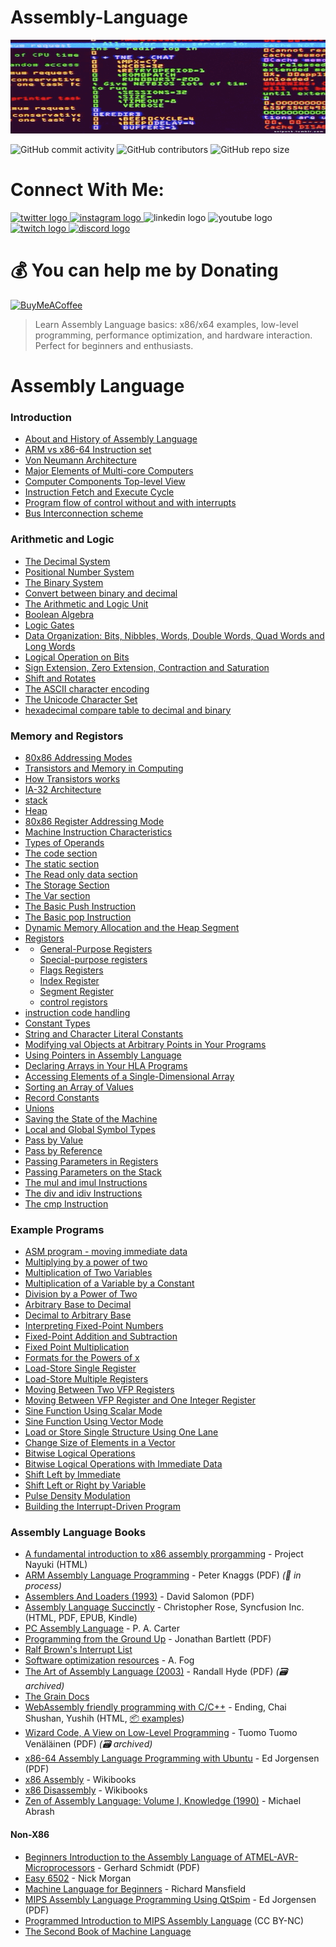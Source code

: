 # Assembly-Language

<img align="" src="https://github.com/aw-junaid/aw-junaid/blob/main/Assets/asset5.webp" width="1000" height="150" alt="awjunaid">


![GitHub commit activity](https://img.shields.io/github/commit-activity/t/aw-junaid/Assembly-Language)
![GitHub contributors](https://img.shields.io/github/contributors/aw-junaid/Assembly-Language)
![GitHub repo size](https://img.shields.io/github/repo-size/aw-junaid/Assembly-Language)

# Connect With Me:

<div align="left">
  <a href="https://twitter.com/awJunaid_" target="_blank">
    <img src="https://img.shields.io/static/v1?message=Twitter&logo=twitter&label=&color=1DA1F2&logoColor=white&labelColor=&style=for-the-badge" height="26" alt="twitter logo"  />
  </a>
  <a href="https://instagram.com/awjunaid_" target="_blank">
    <img src="https://img.shields.io/static/v1?message=Instagram&logo=instagram&label=&color=E4405F&logoColor=white&labelColor=&style=for-the-badge" height="26" alt="instagram logo"  />
  </a>
  <img src="https://img.shields.io/static/v1?message=LinkedIn&logo=linkedin&label=&color=0077B5&logoColor=white&labelColor=&style=for-the-badge" height="26" alt="linkedin logo"  />
  <img src="https://img.shields.io/static/v1?message=Youtube&logo=youtube&label=&color=FF0000&logoColor=white&labelColor=&style=for-the-badge" height="26" alt="youtube logo"  />
  <a href="https://www.twitch.tv/awjunaid" target="_blank">
    <img src="https://img.shields.io/static/v1?message=Twitch&logo=twitch&label=&color=9146FF&logoColor=white&labelColor=&style=for-the-badge" height="26" alt="twitch logo"  />
  </a>
  <a href="https://discord.gg/Neddn8gPqY" target="_blank">
    <img src="https://img.shields.io/static/v1?message=Discord&logo=discord&label=&color=7289DA&logoColor=white&labelColor=&style=for-the-badge" height="26" alt="discord logo"  />
  </a>
</div>

  # 💰 You can help me by Donating
  [![BuyMeACoffee](https://img.shields.io/badge/Buy%20Me%20a%20Coffee-ffdd00?style=for-the-badge&logo=buy-me-a-coffee&logoColor=black)](https://buymeacoffee.com/awjunaid) 
  
> Learn Assembly Language basics: x86/x64 examples, low-level programming, performance optimization, and hardware interaction. Perfect for beginners and enthusiasts.

# Assembly Language

### Introduction

- [About and History of Assembly Language](https://github.com/thewitcher21/Hacking-Tools/blob/master/Assembly%20language/New%20Assembly%20Work/Assembly%20Language/about%20and%20history%20of%20assembly%20language.md)
- [ARM vs x86-64 Instruction set](https://github.com/aw-junaid/Hacking-Tools/blob/master/Assembly%20language/New%20Assembly%20Work/Assembly%20Language/ARM%20vs%20x86-64%20Instruction%20set.md)
- [Von Neumann Architecture](https://github.com/aw-junaid/Hacking-Tools/blob/master/Assembly%20language/New%20Assembly%20Work/Assembly%20Language/Von%20Neumann%20architecture.md)
- [Major Elements of Multi-core Computers](https://github.com/aw-junaid/Hacking-Tools/blob/master/Assembly%20language/New%20Assembly%20Work/Assembly%20Language/Major%20Elements%20of%20Multi-core%20Computers.md)
- [Computer Components Top-level View](https://github.com/aw-junaid/Hacking-Tools/blob/master/Assembly%20language/New%20Assembly%20Work/Assembly%20Language/Computer%20Components%20Top-level%20View.md)
- [Instruction Fetch and Execute Cycle](https://github.com/aw-junaid/Hacking-Tools/blob/master/Assembly%20language/New%20Assembly%20Work/Assembly%20Language/Instruction%20Fetch%20and%20Execute%20Cycle.md)
- [Program flow of control without and with interrupts](https://github.com/aw-junaid/Hacking-Tools/blob/master/Assembly%20language/New%20Assembly%20Work/Assembly%20Language/Program%20flow%20of%20control%20without%20and%20with%20interrupts.md)
- [Bus Interconnection scheme](https://github.com/aw-junaid/Hacking-Tools/blob/master/Assembly%20language/New%20Assembly%20Work/Assembly%20Language/Bus%20Interconnection%20scheme.md)

### Arithmetic and Logic

- [The Decimal System](https://github.com/aw-junaid/Hacking-Tools/blob/master/Assembly%20language/New%20Assembly%20Work/Assembly%20Language/The%20Decimal%20System.md)
- [Positional Number System](https://github.com/aw-junaid/Hacking-Tools/blob/master/Assembly%20language/New%20Assembly%20Work/Assembly%20Language/positional%20number%20system.md)
- [The Binary System](https://github.com/aw-junaid/Hacking-Tools/blob/master/Assembly%20language/New%20Assembly%20Work/Assembly%20Language/The%20Binary%20System.md)
- [Convert between binary and decimal](https://github.com/aw-junaid/Hacking-Tools/blob/master/Assembly%20language/New%20Assembly%20Work/Assembly%20Language/Converting%20between%20binary%20and%20decimal.md)
- [The Arithmetic and Logic Unit](https://github.com/aw-junaid/Hacking-Tools/blob/master/Assembly%20language/New%20Assembly%20Work/Assembly%20Language/The%20Arithmetic%20and%20Logic%20Unit.md)
- [Boolean Algebra](https://github.com/aw-junaid/Hacking-Tools/blob/master/Assembly%20language/New%20Assembly%20Work/Assembly%20Language/Boolean%20Algebra.md)
- [Logic Gates](https://github.com/aw-junaid/Hacking-Tools/blob/master/Assembly%20language/New%20Assembly%20Work/Assembly%20Language/Logic%20Gates.md)
- [Data Organization: Bits, Nibbles, Words, Double Words, Quad Words and Long Words](https://github.com/aw-junaid/Hacking-Tools/blob/master/Assembly%20language/New%20Assembly%20Work/Assembly%20Language/Data%20Organization%3A%20Bits%2C%20Nibbles%2C%20Words%2C%20Double%20Words%2C%20Quad%20Words%20and%20Long%20Words.md)
- [Logical Operation on Bits](https://github.com/aw-junaid/Hacking-Tools/blob/master/Assembly%20language/New%20Assembly%20Work/Assembly%20Language/Logical%20operations%20on%20bits.md)
- [Sign Extension, Zero Extension, Contraction and Saturation](https://github.com/aw-junaid/Hacking-Tools/blob/master/Assembly%20language/New%20Assembly%20Work/Assembly%20Language/Sign%20Extension%2C%20Zero%20Extension%2C%20Contraction%20and%20Saturation.md)
- [Shift and Rotates](https://github.com/aw-junaid/Hacking-Tools/blob/master/Assembly%20language/New%20Assembly%20Work/Assembly%20Language/Shift%20and%20Rotates.md)
- [The ASCII character encoding](https://github.com/aw-junaid/Hacking-Tools/blob/master/Assembly%20language/New%20Assembly%20Work/Assembly%20Language/The%20ASCII%20character%20encoding.md)
- [The Unicode Character Set](https://github.com/aw-junaid/Hacking-Tools/blob/master/Assembly%20language/New%20Assembly%20Work/Assembly%20Language/The%20Unicode%20Character%20Set.md)
- [hexadecimal compare table to decimal and binary](https://github.com/aw-junaid/Hacking-Tools/blob/master/Assembly%20language/New%20Assembly%20Work/Assembly%20Language/hexadecimal%20compare%20table%20to%20decimal%20and%20binary.md)

### Memory and Registors

- [80x86 Addressing Modes](https://github.com/aw-junaid/Hacking-Tools/blob/master/Assembly%20language/New%20Assembly%20Work/Assembly%20Language/80x86%20Addressing%20Modes.md)
- [Transistors and Memory in Computing](https://github.com/aw-junaid/Hacking-Tools/blob/master/Assembly%20language/New%20Assembly%20Work/Assembly%20Language/Transistors%20and%20Memory%20in%20Computing.md)
- [How Transistors works](https://github.com/aw-junaid/Hacking-Tools/blob/master/Assembly%20language/New%20Assembly%20Work/Assembly%20Language/How%20Transistors%20works.md)
- [IA-32 Architecture](https://github.com/aw-junaid/Hacking-Tools/blob/master/Assembly%20language/New%20Assembly%20Work/Assembly%20Language/IA-32%20Architecture.md)
- [stack](https://github.com/aw-junaid/Hacking-Tools/blob/master/Assembly%20language/New%20Assembly%20Work/Assembly%20Language/stack.md)
- [Heap](https://github.com/aw-junaid/Hacking-Tools/blob/master/Assembly%20language/New%20Assembly%20Work/Assembly%20Language/Heap.md)
- [80x86 Register Addressing Mode](https://github.com/aw-junaid/Hacking-Tools/blob/master/Assembly%20language/New%20Assembly%20Work/Assembly%20Language/80x86%20Register%20Addressing%20Mode.md)
- [Machine Instruction Characteristics](https://github.com/aw-junaid/Hacking-Tools/blob/master/Assembly%20language/New%20Assembly%20Work/Assembly%20Language/Machine%20Instruction%20Characteristics.md)
- [Types of Operands](https://github.com/aw-junaid/Hacking-Tools/blob/master/Assembly%20language/New%20Assembly%20Work/Assembly%20Language/Types%20of%20Operands.md)
- [The code section](https://github.com/aw-junaid/Hacking-Tools/blob/master/Assembly%20language/New%20Assembly%20Work/Assembly%20Language/The%20code%20section.md)
- [The static section](https://github.com/aw-junaid/Hacking-Tools/blob/master/Assembly%20language/New%20Assembly%20Work/Assembly%20Language/The%20static%20section.md)
- [The Read only data section](https://github.com/aw-junaid/Hacking-Tools/blob/master/Assembly%20language/New%20Assembly%20Work/Assembly%20Language/The%20Read%20only%20data%20section.md)
- [The Storage Section](https://github.com/aw-junaid/Hacking-Tools/blob/master/Assembly%20language/New%20Assembly%20Work/Assembly%20Language/The%20storage%20section.md)
- [The Var section](https://github.com/aw-junaid/Hacking-Tools/blob/master/Assembly%20language/New%20Assembly%20Work/Assembly%20Language/The%20Var%20section.md)
- [The Basic Push Instruction](https://github.com/aw-junaid/Hacking-Tools/blob/master/Assembly%20language/New%20Assembly%20Work/Assembly%20Language/The%20Basic%20Push%20Instruction.md)
- [The Basic pop Instruction](https://github.com/aw-junaid/Hacking-Tools/blob/master/Assembly%20language/New%20Assembly%20Work/Assembly%20Language/The%20Basic%20pop%20Instruction.md)
- [Dynamic Memory Allocation and the Heap Segment](https://github.com/aw-junaid/Hacking-Tools/blob/master/Assembly%20language/New%20Assembly%20Work/Assembly%20Language/Dynamic%20Memory%20Allocation%20and%20the%20Heap%20Segment.md)
- [Registors](https://github.com/aw-junaid/Hacking-Tools/blob/master/Assembly%20language/New%20Assembly%20Work/Assembly%20Language/Registers.md)
- - [General-Purpose Registers](https://github.com/aw-junaid/Hacking-Tools/blob/master/Assembly%20language/New%20Assembly%20Work/Assembly%20Language/General-purpose%20registers.md)
  - [Special-purpose registers](https://github.com/aw-junaid/Hacking-Tools/blob/master/Assembly%20language/New%20Assembly%20Work/Assembly%20Language/Special-Purpose%20Registers.md)
  - [Flags Registers](https://github.com/aw-junaid/Hacking-Tools/blob/master/Assembly%20language/New%20Assembly%20Work/Assembly%20Language/Flags%20Registers.md)
  - [Index Register](https://github.com/aw-junaid/Hacking-Tools/blob/master/Assembly%20language/New%20Assembly%20Work/Assembly%20Language/Index%20Register.md)
  - [Segment Register](https://github.com/aw-junaid/Hacking-Tools/blob/master/Assembly%20language/New%20Assembly%20Work/Assembly%20Language/Segment%20registers.md)
  - [control registors](https://github.com/aw-junaid/Hacking-Tools/blob/master/Assembly%20language/New%20Assembly%20Work/Assembly%20Language/control%20registors.md)
- [instruction code handling](https://github.com/aw-junaid/Hacking-Tools/blob/master/Assembly%20language/New%20Assembly%20Work/Assembly%20Language/instruction%20code%20handling.md)
- [Constant Types](https://github.com/aw-junaid/Hacking-Tools/blob/master/Assembly%20language/New%20Assembly%20Work/Assembly%20Language/Constant%20Types.md)
- [String and Character Literal Constants](https://github.com/aw-junaid/Hacking-Tools/blob/master/Assembly%20language/New%20Assembly%20Work/Assembly%20Language/String%20and%20Character%20Literal%20Constants.md)
- [Modifying val Objects at Arbitrary Points in Your Programs](https://github.com/aw-junaid/Hacking-Tools/blob/master/Assembly%20language/New%20Assembly%20Work/Assembly%20Language/Modifying%20val%20Objects%20at%20Arbitrary%20Points%20in%20Your%20Programs.md)
- [Using Pointers in Assembly Language](https://github.com/aw-junaid/Hacking-Tools/blob/master/Assembly%20language/New%20Assembly%20Work/Assembly%20Language/Using%20Pointers%20in%20Assembly%20Language.md)
- [Declaring Arrays in Your HLA Programs](https://github.com/aw-junaid/Hacking-Tools/blob/master/Assembly%20language/New%20Assembly%20Work/Assembly%20Language/Declaring%20Arrays%20in%20Your%20HLA%20Programs.md)
- [Accessing Elements of a Single-Dimensional Array](https://github.com/aw-junaid/Hacking-Tools/blob/master/Assembly%20language/New%20Assembly%20Work/Assembly%20Language/Declaring%20Arrays%20in%20Your%20HLA%20Programs.md)
- [Sorting an Array of Values](https://github.com/aw-junaid/Hacking-Tools/blob/master/Assembly%20language/New%20Assembly%20Work/Assembly%20Language/Sorting%20an%20Array%20of%20Values.md)
- [Record Constants](https://github.com/aw-junaid/Hacking-Tools/blob/master/Assembly%20language/New%20Assembly%20Work/Assembly%20Language/Record%20Constants.md)
- [Unions](https://github.com/aw-junaid/Hacking-Tools/blob/master/Assembly%20language/New%20Assembly%20Work/Assembly%20Language/Unions.md)
- [Saving the State of the Machine](https://github.com/aw-junaid/Hacking-Tools/blob/master/Assembly%20language/New%20Assembly%20Work/Assembly%20Language/Saving%20the%20State%20of%20the%20Machine.md)
- [Local and Global Symbol Types](https://github.com/aw-junaid/Hacking-Tools/blob/master/Assembly%20language/New%20Assembly%20Work/Assembly%20Language/Local%20and%20Global%20Symbol%20Types.md)
- [Pass by Value](https://github.com/aw-junaid/Hacking-Tools/blob/master/Assembly%20language/New%20Assembly%20Work/Assembly%20Language/Pass%20by%20Value.md)
- [Pass by Reference](https://github.com/aw-junaid/Hacking-Tools/blob/master/Assembly%20language/New%20Assembly%20Work/Assembly%20Language/Pass%20by%20Reference.md)
- [Passing Parameters in Registers](https://github.com/aw-junaid/Hacking-Tools/blob/master/Assembly%20language/New%20Assembly%20Work/Assembly%20Language/Passing%20Parameters%20in%20Registers.md)
- [Passing Parameters on the Stack](https://github.com/aw-junaid/Hacking-Tools/blob/master/Assembly%20language/New%20Assembly%20Work/Assembly%20Language/Passing%20Parameters%20on%20the%20Stack.md)
- [The mul and imul Instructions](https://github.com/aw-junaid/Hacking-Tools/blob/master/Assembly%20language/New%20Assembly%20Work/Assembly%20Language/The%20mul%20and%20imul%20Instructions.md)
- [The div and idiv Instructions](https://github.com/aw-junaid/Hacking-Tools/blob/master/Assembly%20language/New%20Assembly%20Work/Assembly%20Language/The%20div%20and%20idiv%20Instructions.md)
- [The cmp Instruction](https://github.com/aw-junaid/Hacking-Tools/blob/master/Assembly%20language/New%20Assembly%20Work/Assembly%20Language/The%20cmp%20Instruction.md)

### Example Programs

- [ASM program - moving immediate data](https://github.com/aw-junaid/Hacking-Tools/blob/master/Assembly%20language/New%20Assembly%20Work/Assembly%20Language/ASM%20program%20-%20moving%20immediate%20data.md)
- [Multiplying by a power of two](https://github.com/aw-junaid/Hacking-Tools/blob/master/Assembly%20language/New%20Assembly%20Work/Assembly%20Program/Multiplication%20by%20a%20Power%20of%20Two.md)
- [Multiplication of Two Variables](https://github.com/aw-junaid/Hacking-Tools/blob/master/Assembly%20language/New%20Assembly%20Work/Assembly%20Program/Multiplication%20of%20Two%20Variables.md)
- [Multiplication of a Variable by a Constant](https://github.com/aw-junaid/Hacking-Tools/blob/master/Assembly%20language/New%20Assembly%20Work/Assembly%20Program/Multiplication%20of%20a%20Variable%20by%20a%20Constant.md)
- [Division by a Power of Two](https://github.com/aw-junaid/Hacking-Tools/blob/master/Assembly%20language/New%20Assembly%20Work/Assembly%20Program/Division%20by%20a%20Power%20of%20Two.md)
- [Arbitrary Base to Decimal](https://github.com/aw-junaid/Hacking-Tools/blob/master/Assembly%20language/New%20Assembly%20Work/Assembly%20Program/Arbitrary%20Base%20to%20Decimal.md)
- [Decimal to Arbitrary Base](https://github.com/aw-junaid/Hacking-Tools/blob/master/Assembly%20language/New%20Assembly%20Work/Assembly%20Program/Decimal%20to%20Arbitrary%20Base.md)
- [Interpreting Fixed-Point Numbers](https://github.com/aw-junaid/Hacking-Tools/blob/master/Assembly%20language/New%20Assembly%20Work/Assembly%20Program/Interpreting%20Fixed-Point%20Numbers.md)
- [Fixed-Point Addition and Subtraction](https://github.com/aw-junaid/Hacking-Tools/blob/master/Assembly%20language/New%20Assembly%20Work/Assembly%20Program/Fixed-Point%20Addition%20and%20Subtraction.md)
- [Fixed Point Multiplication](https://github.com/aw-junaid/Hacking-Tools/blob/master/Assembly%20language/New%20Assembly%20Work/Assembly%20Program/Fixed%20Point%20Multiplication.md)
- [Formats for the Powers of x](https://github.com/aw-junaid/Hacking-Tools/blob/master/Assembly%20language/New%20Assembly%20Work/Assembly%20Program/Formats%20for%20the%20Powers%20of%20x.md)
- [Load-Store Single Register](https://github.com/aw-junaid/Hacking-Tools/blob/master/Assembly%20language/New%20Assembly%20Work/Assembly%20Program/Load-Store%20Single%20Register.md)
- [Load-Store Multiple Registers](https://github.com/aw-junaid/Hacking-Tools/blob/master/Assembly%20language/New%20Assembly%20Work/Assembly%20Program/Load-Store%20Multiple%20Registers.md)
- [Moving Between Two VFP Registers](https://github.com/aw-junaid/Hacking-Tools/blob/master/Assembly%20language/New%20Assembly%20Work/Assembly%20Program/Moving%20Between%20Two%20VFP%20Registers.md)
- [Moving Between VFP Register and One Integer Register](https://github.com/aw-junaid/Hacking-Tools/blob/master/Assembly%20language/New%20Assembly%20Work/Assembly%20Program/Moving%20Between%20VFP%20Register%20and%20One%20Integer%20Register.md)
- [Sine Function Using Scalar Mode](https://github.com/aw-junaid/Hacking-Tools/blob/master/Assembly%20language/New%20Assembly%20Work/Assembly%20Program/Sine%20Function%20Using%20Scalar%20Mode.md)
- [Sine Function Using Vector Mode](https://github.com/aw-junaid/Hacking-Tools/blob/master/Assembly%20language/New%20Assembly%20Work/Assembly%20Program/Sine%20Function%20Using%20Vector%20Mode.md)
- [Load or Store Single Structure Using One Lane](https://github.com/aw-junaid/Hacking-Tools/blob/master/Assembly%20language/New%20Assembly%20Work/Assembly%20Program/Load%20or%20Store%20Single%20Structure%20Using%20One%20Lane.md)
- [Change Size of Elements in a Vector](https://github.com/aw-junaid/Hacking-Tools/blob/master/Assembly%20language/New%20Assembly%20Work/Assembly%20Program/Change%20Size%20of%20Elements%20in%20a%20Vector.md)
- [Bitwise Logical Operations](https://github.com/aw-junaid/Hacking-Tools/blob/master/Assembly%20language/New%20Assembly%20Work/Assembly%20Program/Bitwise%20Logical%20Operations.md)
- [Bitwise Logical Operations with Immediate Data](https://github.com/aw-junaid/Hacking-Tools/blob/master/Assembly%20language/New%20Assembly%20Work/Assembly%20Program/Bitwise%20Operations%20with%20Immediate%20Data.md)
- [Shift Left by Immediate](https://github.com/aw-junaid/Hacking-Tools/blob/master/Assembly%20language/New%20Assembly%20Work/Assembly%20Program/Shift%20Left%20by%20Immediate.md)
- [Shift Left or Right by Variable](https://github.com/aw-junaid/Hacking-Tools/blob/master/Assembly%20language/New%20Assembly%20Work/Assembly%20Program/Shift%20Left%20or%20Right%20by%20Variable.md)
- [Pulse Density Modulation](https://github.com/aw-junaid/Hacking-Tools/blob/master/Assembly%20language/New%20Assembly%20Work/Assembly%20Program/Pulse%20Density%20Modulation.md)
- [Building the Interrupt-Driven Program](https://github.com/aw-junaid/Hacking-Tools/blob/master/Assembly%20language/New%20Assembly%20Work/Assembly%20Program/Building%20the%20Interrupt-Driven%20Program.md)


### Assembly Language Books

* [A fundamental introduction to x86 assembly prorgamming](https://www.nayuki.io/page/a-fundamental-introduction-to-x86-assembly-programming) - Project Nayuki (HTML)
* [ARM Assembly Language Programming](http://www.rigwit.co.uk/ARMBook/ARMBook.pdf) - Peter Knaggs (PDF) *(:construction: in process)*
* [Assemblers And Loaders (1993)](http://www.davidsalomon.name/assem.advertis/asl.pdf) - David Salomon (PDF)
* [Assembly Language Succinctly](https://www.syncfusion.com/succinctly-free-ebooks/assemblylanguage) - Christopher Rose, Syncfusion Inc. (HTML, PDF, EPUB, Kindle)
* [PC Assembly Language](http://pacman128.github.io/pcasm/) - P. A. Carter
* [Programming from the Ground Up](https://download-mirror.savannah.gnu.org/releases/pgubook/ProgrammingGroundUp-1-0-booksize.pdf) - Jonathan Bartlett (PDF)
* [Ralf Brown's Interrupt List](http://www.ctyme.com/rbrown.htm)
* [Software optimization resources](http://www.agner.org/optimize/) - A. Fog
* [The Art of Assembly Language (2003)](https://web.archive.org/web/20120525102637/http://maven.smith.edu/~thiebaut/ArtOfAssembly/artofasm.html) - Randall Hyde (PDF) *(:card_file_box: archived)*
* [The Grain Docs](https://grain-lang.org/docs/)
* [WebAssembly friendly programming with C/C++](https://github.com/3dgen/cppwasm-book/tree/master/en) - Ending, Chai Shushan, Yushih (HTML, [:package: examples](https://github.com/3dgen/cppwasm-book/tree/master/examples))
* [Wizard Code, A View on Low-Level Programming](https://web.archive.org/web/20170712195930/http://vendu.twodots.nl/files/wizardcode4.pdf) - Tuomo Tuomo Venäläinen (PDF) *(:card_file_box: archived)*
* [x86-64 Assembly Language Programming with Ubuntu](http://www.egr.unlv.edu/~ed/x86.html) - Ed Jorgensen (PDF)
* [x86 Assembly](https://en.wikibooks.org/wiki/X86_Assembly) - Wikibooks
* [x86 Disassembly](https://en.wikibooks.org/wiki/X86_Disassembly) - Wikibooks
* [Zen of Assembly Language: Volume I, Knowledge (1990)](http://www.jagregory.com/abrash-zen-of-asm/) - Michael Abrash


#### Non-X86

* [Beginners Introduction to the Assembly Language of ATMEL-AVR-Microprocessors](http://www.avr-asm-download.de/beginner_en.pdf) - Gerhard Schmidt (PDF)
* [Easy 6502](http://skilldrick.github.io/easy6502/) - Nick Morgan
* [Machine Language for Beginners](https://archive.org/details/ataribooks-machine-language-for-beginners) - Richard Mansfield
* [MIPS Assembly Language Programming Using QtSpim](http://www.egr.unlv.edu/~ed/MIPStextSMv11.pdf) - Ed Jorgensen (PDF)
* [Programmed Introduction to MIPS Assembly Language](http://chortle.ccsu.edu/AssemblyTutorial/index.html) (CC BY-NC)
* [The Second Book of Machine Language](http://www.atariarchives.org/2bml/)
